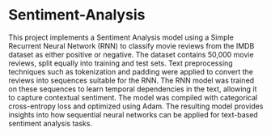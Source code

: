 # Sentiment-Analysis

This project implements a Sentiment Analysis model using a Simple Recurrent Neural Network (RNN) to classify movie reviews from the IMDB dataset as either positive or negative. The dataset contains 50,000 movie reviews, split equally into training and test sets. Text preprocessing techniques such as tokenization and padding were applied to convert the reviews into sequences suitable for the RNN. The RNN model was trained on these sequences to learn temporal dependencies in the text, allowing it to capture contextual sentiment. The model was compiled with categorical cross-entropy loss and optimized using Adam. The resulting model provides insights into how sequential neural networks can be applied for text-based sentiment analysis tasks.